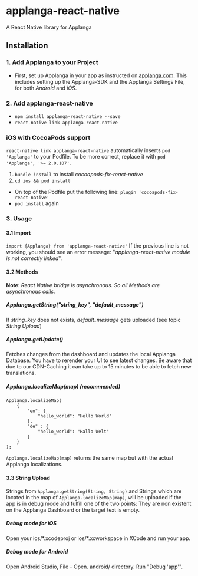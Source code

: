 # applanga-react-native

A React Native library for Applanga

## Installation
### 1. Add Applanga to your Project
- First, set up Applanga in your app as instructed on [applanga.com](https://www.applanga.com/docs-integration). This includes setting up the Applanga-SDK and the Applanga Settings File, for both *Android* and *iOS*.

### 2. Add applanga-react-native

 - `npm install applanga-react-native --save`
 - `react-native link applanga-react-native`
 
### iOS with CocoaPods support
`react-native link applanga-react-native` automatically inserts `pod 'Applanga'` to your Podfile. To be more correct, replace it with `pod 'Applanga', '>= 2.0.107'`.

 1. `bundle install` to install *cocoapods-fix-react-native*
 2. `cd ios && pod install`
 - On top of the Podfile put the following line:
 `plugin 'cocoapods-fix-react-native'`
 - `pod install` again

### 3. Usage

#### 3.1 Import
`import {Applanga} from 'applanga-react-native'`
 If the previous line is not working, you should see an error message: "*applanga-react-native module is not correctly linked*".
 
#### 3.2 Methods

**Note**: *React Native bridge is asynchronous. So all Methods are asynchronous calls.*

##### Applanga.getString("string\_key", "default\_message")
If *string\_key* does not exists, *default\_message* gets uploaded (see topic *String Upload*)

##### Applanga.getUpdate()
Fetches changes from the dashboard and updates the local Applanga Database. You have to rerender your UI to see latest changes. Be aware that due to our CDN-Caching it can take up to 15 minutes to be able to fetch new translations.

##### Applanga.localizeMap(map) (recommended)

```
Applanga.localizeMap(
	{
		"en": {
			"hello_world": "Hello World"
		}, 
		"de" : {
			"hello_world": "Hallo Welt"
		}
	}
);
```

`Applanga.localizeMap(map)` returns the same map but with the actual Applanga localizations.

#### 3.3 String Upload
Strings from `Applanga.getString(String, String)` and Strings which are located in the map of `Applanga.localizeMap(map)`, will be uploaded if the app is in debug mode and fulfill one of the two points: They are non existent on the Applanga Dashboard or the target text is empty.
##### Debug mode for iOS
Open your ios/\*.xcodeproj or ios/\*.xcworkspace in XCode and run your app.

##### Debug mode for Android
Open Android Studio, File - Open. android/ directory. Run "Debug 'app'".

